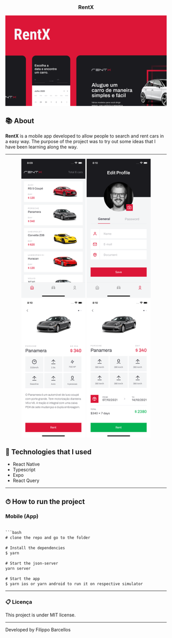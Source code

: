 <h3 align="center"> RentX</h3>

<p align="center">
  <img width= '1100' src="https://github.com/filippobarcellos/rentx_mobile/blob/main/github/logo.png">
</p>

## 📚 About

**RentX** is a mobile app developed to allow people to search and rent cars in a easy way. The purpose of the project was to try out some ideas that I have been learning along the way.

---

<div align="center">
  <img width= '200' src="https://github.com/filippobarcellos/rentx_mobile/blob/main/github/home.png">
  <img width= '200' src="https://github.com/filippobarcellos/rentx_mobile/blob/main/github/profile.png">
  <img width= '200' src="https://github.com/filippobarcellos/rentx_mobile/blob/main/github/details.png">
  <img width= '200' src="https://github.com/filippobarcellos/rentx_mobile/blob/main/github/confirm.png">
</div>

## 🚀 Technologies that I used

- React Native
- Typescript
- Expo
- React Query

---

## ⏱ How to run the project

### Mobile (App)

````

```bash
# clone the repo and go to the folder

# Install the dependencies
$ yarn

# Start the json-server
yarn server

# Start the app
$ yarn ios or yarn android to run it on respective simulator

````

---

### 📋 Licença

This project is under MIT license.

---

Developed by Filippo Barcellos
